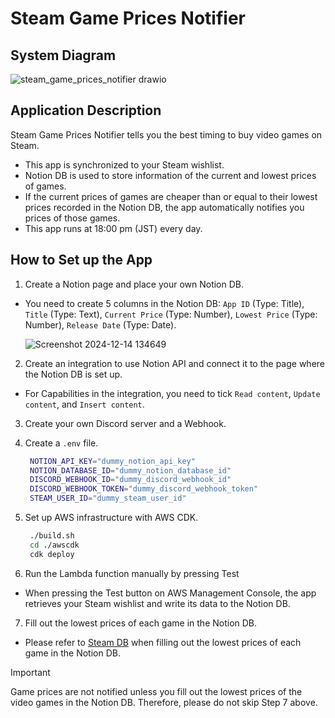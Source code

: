 # Steam Game Prices Notifier

## System Diagram

![steam_game_prices_notifier drawio](/docs/steam_game_prices_notifier.drawio.png)

## Application Description

Steam Game Prices Notifier tells you the best timing to buy video games on Steam.

- This app is synchronized to your Steam wishlist.
- Notion DB is used to store information of the current and lowest prices of games.
- If the current prices of games are cheaper than or equal to their lowest prices recorded in the Notion DB, the app automatically notifies you prices of those games.
- This app runs at 18:00 pm (JST) every day.

## How to Set up the App

1. Create a Notion page and place your own Notion DB.

- You need to create 5 columns in the Notion DB: `App ID` (Type: Title), `Title` (Type: Text), `Current Price` (Type: Number), `Lowest Price` (Type: Number), `Release Date` (Type: Date).

  ![Screenshot 2024-12-14 134649](https://github.com/user-attachments/assets/b9d65a3e-f15f-4d15-85c0-fa0194e96850)

2. Create an integration to use Notion API and connect it to the page where the Notion DB is set up.

- For Capabilities in the integration, you need to tick `Read content`, `Update content`, and `Insert content`.

3. Create your own Discord server and a Webhook.

4. Create a `.env` file.

   ```bash
    NOTION_API_KEY="dummy_notion_api_key"
    NOTION_DATABASE_ID="dummy_notion_database_id"
    DISCORD_WEBHOOK_ID="dummy_discord_webhook_id"
    DISCORD_WEBHOOK_TOKEN="dummy_discord_webhook_token"
    STEAM_USER_ID="dummy_steam_user_id"
   ```

5. Set up AWS infrastructure with AWS CDK.

   ```bash
    ./build.sh
    cd ./awscdk
    cdk deploy
   ```

6. Run the Lambda function manually by pressing Test

- When pressing the Test button on AWS Management Console, the app retrieves your Steam wishlist and write its data to the Notion DB.

7. Fill out the lowest prices of each game in the Notion DB.

- Please refer to [Steam DB](https://steamdb.info/) when filling out the lowest prices of each game in the Notion DB.

> [!IMPORTANT]
> Game prices are not notified unless you fill out the lowest prices of the video games in the Notion DB.
> Therefore, please do not skip Step 7 above.
